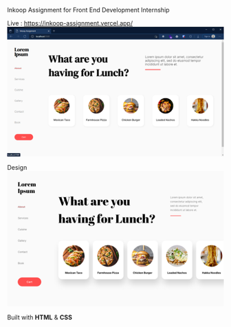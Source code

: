 Inkoop Assignment for Front End Development Internship

Live : https://inkoop-assignment.vercel.app/
![Preview!](/preview.jpg "Preview")

Design
![Design!](/design/laptop.png 'Design')

Built with **HTML** & **CSS**
